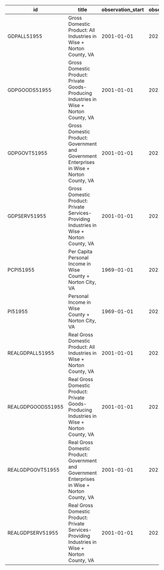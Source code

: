 | id                | title                                                                                          | observation_start   | observation_end   |
|-------------------|------------------------------------------------------------------------------------------------|---------------------|-------------------|
| GDPALL51955       | Gross Domestic Product: All Industries in Wise + Norton County, VA                             | 2001-01-01          | 2021-01-01        |
| GDPGOODS51955     | Gross Domestic Product: Private Goods-Producing Industries in Wise + Norton County, VA         | 2001-01-01          | 2021-01-01        |
| GDPGOVT51955      | Gross Domestic Product: Government and Government Enterprises in Wise + Norton County, VA      | 2001-01-01          | 2021-01-01        |
| GDPSERV51955      | Gross Domestic Product: Private Services-Providing Industries in Wise + Norton County, VA      | 2001-01-01          | 2021-01-01        |
| PCPI51955         | Per Capita Personal Income in Wise County + Norton City, VA                                    | 1969-01-01          | 2021-01-01        |
| PI51955           | Personal Income in Wise County + Norton City, VA                                               | 1969-01-01          | 2021-01-01        |
| REALGDPALL51955   | Real Gross Domestic Product: All Industries in Wise + Norton County, VA                        | 2001-01-01          | 2021-01-01        |
| REALGDPGOODS51955 | Real Gross Domestic Product: Private Goods-Producing Industries in Wise + Norton County, VA    | 2001-01-01          | 2021-01-01        |
| REALGDPGOVT51955  | Real Gross Domestic Product: Government and Government Enterprises in Wise + Norton County, VA | 2001-01-01          | 2021-01-01        |
| REALGDPSERV51955  | Real Gross Domestic Product: Private Services-Providing Industries in Wise + Norton County, VA | 2001-01-01          | 2021-01-01        |